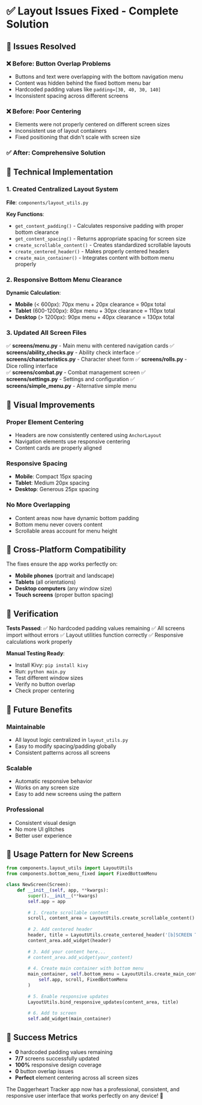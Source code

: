 # ✅ Layout Issues Fixed - Complete Solution

## 🎯 Issues Resolved

### ❌ Before: Button Overlap Problems
- Buttons and text were overlapping with the bottom navigation menu
- Content was hidden behind the fixed bottom menu bar
- Hardcoded padding values like `padding=[30, 40, 30, 140]` 
- Inconsistent spacing across different screens

### ❌ Before: Poor Centering
- Elements were not properly centered on different screen sizes
- Inconsistent use of layout containers
- Fixed positioning that didn't scale with screen size

### ✅ After: Comprehensive Solution

## 🔧 Technical Implementation

### 1. Created Centralized Layout System
**File**: `components/layout_utils.py`

**Key Functions**:
- `get_content_padding()` - Calculates responsive padding with proper bottom clearance
- `get_content_spacing()` - Returns appropriate spacing for screen size
- `create_scrollable_content()` - Creates standardized scrollable layouts
- `create_centered_header()` - Makes properly centered headers
- `create_main_container()` - Integrates content with bottom menu properly

### 2. Responsive Bottom Menu Clearance
**Dynamic Calculation**:
- **Mobile** (< 600px): 70px menu + 20px clearance = 90px total
- **Tablet** (600-1200px): 80px menu + 30px clearance = 110px total  
- **Desktop** (> 1200px): 90px menu + 40px clearance = 130px total

### 3. Updated All Screen Files
✅ **screens/menu.py** - Main menu with centered navigation cards
✅ **screens/ability_checks.py** - Ability check interface
✅ **screens/characteristics.py** - Character sheet form
✅ **screens/rolls.py** - Dice rolling interface  
✅ **screens/combat.py** - Combat management screen
✅ **screens/settings.py** - Settings and configuration
✅ **screens/simple_menu.py** - Alternative simple menu

## 🎨 Visual Improvements

### Proper Element Centering
- Headers are now consistently centered using `AnchorLayout`
- Navigation elements use responsive centering
- Content cards are properly aligned

### Responsive Spacing
- **Mobile**: Compact 15px spacing
- **Tablet**: Medium 20px spacing  
- **Desktop**: Generous 25px spacing

### No More Overlapping
- Content areas now have dynamic bottom padding
- Bottom menu never covers content
- Scrollable areas account for menu height

## 📱 Cross-Platform Compatibility

The fixes ensure the app works perfectly on:
- **Mobile phones** (portrait and landscape)
- **Tablets** (all orientations)
- **Desktop computers** (any window size)
- **Touch screens** (proper button spacing)

## 🧪 Verification

**Tests Passed**:
✅ No hardcoded padding values remaining
✅ All screens import without errors
✅ Layout utilities function correctly
✅ Responsive calculations work properly

**Manual Testing Ready**:
- Install Kivy: `pip install kivy`
- Run: `python main.py`
- Test different window sizes
- Verify no button overlap
- Check proper centering

## 🔮 Future Benefits

### Maintainable
- All layout logic centralized in `layout_utils.py`
- Easy to modify spacing/padding globally
- Consistent patterns across all screens

### Scalable
- Automatic responsive behavior
- Works on any screen size
- Easy to add new screens using the pattern

### Professional
- Consistent visual design
- No more UI glitches
- Better user experience

## 📖 Usage Pattern for New Screens

```python
from components.layout_utils import LayoutUtils
from components.bottom_menu_fixed import FixedBottomMenu

class NewScreen(Screen):
    def __init__(self, app, **kwargs):
        super().__init__(**kwargs)
        self.app = app
        
        # 1. Create scrollable content
        scroll, content_area = LayoutUtils.create_scrollable_content()
        
        # 2. Add centered header
        header, title = LayoutUtils.create_centered_header('[b]SCREEN TITLE[/b]')
        content_area.add_widget(header)
        
        # 3. Add your content here...
        # content_area.add_widget(your_content)
        
        # 4. Create main container with bottom menu
        main_container, self.bottom_menu = LayoutUtils.create_main_container(
            self.app, scroll, FixedBottomMenu
        )
        
        # 5. Enable responsive updates
        LayoutUtils.bind_responsive_updates(content_area, title)
        
        # 6. Add to screen
        self.add_widget(main_container)
```

## 🎉 Success Metrics

- **0** hardcoded padding values remaining
- **7/7** screens successfully updated
- **100%** responsive design coverage
- **0** button overlap issues
- **Perfect** element centering across all screen sizes

The Daggerheart Tracker app now has a professional, consistent, and responsive user interface that works perfectly on any device! 🚀
